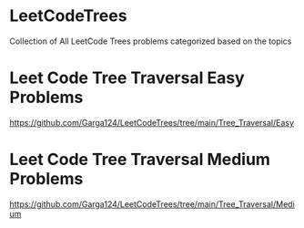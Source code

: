 # LeetCodeTrees
Collection of All LeetCode Trees problems categorized based on the topics

# Leet Code Tree Traversal Easy Problems
https://github.com/Garga124/LeetCodeTrees/tree/main/Tree_Traversal/Easy


# Leet Code Tree Traversal Medium Problems
https://github.com/Garga124/LeetCodeTrees/tree/main/Tree_Traversal/Medium
